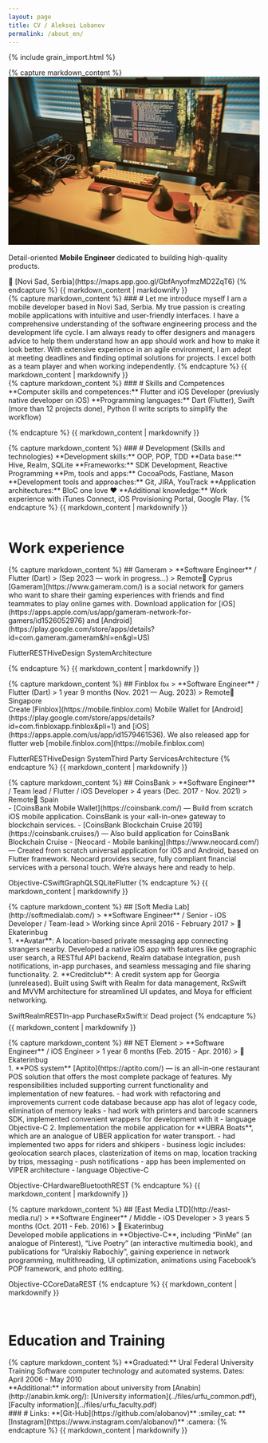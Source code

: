 ```yaml
---
layout: page
title: CV / Aleksei Lobanov
permalink: /about_en/
---
```


{% include grain_import.html %}

<div class="bubble">
{% capture markdown_content %}

<img src="/assets/img/workplace.jpeg" alt="Description" class="full-width-rounded-image">

Detail-oriented **Mobile Engineer** dedicated to building high-quality products.
<div class="spacer"></div>
<span class='tag'>📍 [Novi Sad, Serbia](https://maps.app.goo.gl/GbfAnyofmzMD2ZqT6)</span>
{% endcapture %}
{{ markdown_content | markdownify }}
</div>

<div class="bubble yellow">
{% capture markdown_content %}
### # Let me introduce myself
I am a mobile developer based in Novi Sad, Serbia. My true passion is creating mobile applications with intuitive and user-friendly interfaces. I have a comprehensive understanding of the software engineering process and the development life cycle. I am always ready to offer designers and managers advice to help them understand how an app should work and how to make it look better. With extensive experience in an agile environment, I am adept at meeting deadlines and finding optimal solutions for projects. I excel both as a team player and when working independently.
{% endcapture %}
{{ markdown_content | markdownify }}
</div>

<div class="bubble">
{% capture markdown_content %}
### # Skills and Competences
**Computer skills and competences:** Flutter and iOS Developer (previusly native developer on iOS)  
**Programming languages:** Dart (Flutter), Swift (more than 12 projects done), Python (I write scripts to simplify the workflow)

{% endcapture %}
{{ markdown_content | markdownify }}
</div>

<div class="bubble">
{% capture markdown_content %}
### # Development (Skills and technologies)
**Development skills:** OOP, POP, TDD  
**Data base:** Hive, Realm, SQLite  
**Frameworks:** SDK Development, Reactive Programming  
**Pm, tools and apps:** CocoaPods, Fastlane, Mason  
**Development tools and approaches:** Git, JIRA, YouTrack  
**Application architectures:** BloC one love ❤️  
**Additional knowledge:** Work experience with iTunes Connect, iOS Provisioning Portal, Google Play.
{% endcapture %}
{{ markdown_content | markdownify }}
</div>

<br/>

<h1>Work experience</h1>

<div class="bubble">
{% capture markdown_content %}
## Gameram
> **Software Engineer** / Flutter (Dart)  
> (Sep 2023 — work in progress...)  
> <span class='tag'>Remote</span><span class='tag'>📍 Cyprus</span>

<br/>
[Gameram](https://www.gameram.com/) is a social network for gamers who want to share their gaming experiences with friends and find teammates to play online games with. Download application for [iOS](https://apps.apple.com/us/app/gameram-network-for-gamers/id1526052976) and [Android](https://play.google.com/store/apps/details?id=com.gameram.gameram&hl=en&gl=US)

<br/>

<span class='tag small'>Flutter</span><span class='tag small'>REST</span><span class='tag small'>Hive</span><span class='tag small'>Design System</span><span class='tag small'>Architecture</span>

{% endcapture %}
{{ markdown_content | markdownify }}
</div>

<div class="bubble">
{% capture markdown_content %}
## Finblox <small class="superscript">fbx</small>
> **Software Engineer** / Flutter (Dart)  
> 1 year 9 months (Nov. 2021 — Aug. 2023)  
> <span class='tag'>Remote</span><span class='tag'>📍 Singapore</span>

<br/>
Create [Finblox](https://mobile.finblox.com) Mobile Wallet for [Android](https://play.google.com/store/apps/details?id=com.finbloxapp.finblox&pli=1) and [iOS](https://apps.apple.com/us/app/id1579461536). We also released app for flutter web [mobile.finblox.com](https://mobile.finblox.com)

<br/>

<span class='tag small'>Flutter</span><span class='tag small'>REST</span><span class='tag small'>Hive</span><span class='tag small'>Design System</span><span class='tag small'>Third Party Services</span><span class='tag small'>Architecture</span>
{% endcapture %}
{{ markdown_content | markdownify }}
</div>

<div class="bubble">
{% capture markdown_content %}
## CoinsBank
> **Software Engineer** / Team lead / Flutter / iOS Developer  
> 4 years (Dec. 2017 -  Nov. 2021)  
> <span class='tag'>Remote</span><span class='tag'>📍 Spain</span>

<br/>
- [CoinsBank Mobile Wallet](https://coinsbank.com/) — Build from scratch iOS mobile application. CoinsBank is your «all-in-one» gateway to blockchain services.
- [CoinsBank Blockchain Cruise 2019](https://coinsbank.cruises/) — Also build application for CoinsBank Blockchain Cruise
- [Neocard - Mobile banking](https://www.neocard.com/) — Created from scratch universal application for iOS and Android, based on Flutter framework. Neocard provides secure, fully compliant financial services with a personal touch. We’re always here and ready to help.

<span class='tag small'>Objective-C</span><span class='tag small'>Swift</span><span class='tag small'>GraphQL</span><span class='tag small'>SQLite</span><span class='tag small'>Flutter</span>
{% endcapture %}
{{ markdown_content | markdownify }}
</div>

<div class="bubble">
{% capture markdown_content %}
## [Soft Media Lab](http://softmedialab.com/)
> **Software Engineer** / Senior - iOS Developer / Team-lead
> Working since April 2016 - February 2017  
> <span class='tag'>📍 Ekaterinbug</span>

<br/>
1. **Avatar**: A location-based private messaging app connecting strangers nearby. Developed a native iOS app with features like geographic user search, a RESTful API backend, Realm database integration, push notifications, in-app purchases, and seamless messaging and file sharing functionality. 
2. **Creditclub**: A credit system app for Georgia (unreleased). Built using Swift with Realm for data management, RxSwift and MVVM architecture for streamlined UI updates, and Moya for efficient networking.

<span class='tag small'>Swift</span><span class='tag small'>Realm</span><span class='tag small'>REST</span><span class='tag small'>In-app Purchase</span><span class='tag small'>RxSwift</span><span class='tag small'>☠️ Dead project</span>
{% endcapture %}
{{ markdown_content | markdownify }}
</div>

<div class="bubble">
{% capture markdown_content %}
## NET Element
> **Software Engineer** / iOS Engineer  
> 1 year 6 months (Feb. 2015 - Apr. 2016)  
> <span class='tag'>📍 Ekaterinbug</span>

<br/>
1. **POS system** [Aptito](https://aptito.com/) — is an all-in-one restaurant POS solution that offers the most complete package of features. My responsibilities included supporting current functionality and implementation of new features.
    - had work with refactoring and improvements current code database because app has alot of legacy code, elimination of memory leaks
    - had work with printers and barcode scanners SDK, implemented convenient wrappers for development with it
    - language Objective-C
2. Implementation the mobile application for **UBRA Boats**, which are an analogue of UBER application for water transport.
    - had implemented two apps for riders and shkipers
    - business logic includes: geolocation search places, clasterization of items on map, location tracking by trips, messaging
    - push notifications
    - app has been implemented on VIPER architecture
    - language Objective-C
  
<span class='tag small'>Objective-C</span><span class='tag small'>Hardware</span><span class='tag small'>Bluetooth</span><span class='tag small'>REST</span>
{% endcapture %}
{{ markdown_content | markdownify }}
</div>

<div class="bubble">
{% capture markdown_content %}
## [East Media LTD](http://east-media.ru/)  
> **Software Engineer** / Middle - iOS Developer  
> 3 years 5 months (Oct. 2011 - Feb. 2016)  
> <span class='tag'>📍 Ekaterinbug</span>

<br/>
Developed mobile applications in **Objective-C**, including “PinMe” (an analogue of Pinterest), “Live Poetry” (an interactive multimedia book), and publications for “Uralskiy Rabochiy”, gaining experience in network programming, multithreading, UI optimization, animations using Facebook’s POP framework, and photo editing.

<br/>

<span class='tag small'>Objective-C</span><span class='tag small'>CoreData</span><span class='tag small'>REST</span>
{% endcapture %}
{{ markdown_content | markdownify }}
</div>

<br />

<h1>Education and Training</h1>

<div class="bubble purple">
{% capture markdown_content %}
**Graduated:** Ural Federal University Training Software computer technology and automated systems. Dates: April 2006 - May 2010<br/>
**Additional:** information about university from [Anabin](http://anabin.kmk.org/): [University information](../files/urfu_common.pdf), [Faculty information](../files/urfu_faculty.pdf)
  
<br/>
### # Links:
**[Git-Hub](https://github.com/alobanov)** :smiley_cat:  
**[Instagram](https://www.instagram.com/alobanov/)** :camera:
{% endcapture %}
{{ markdown_content | markdownify }}
</div>
